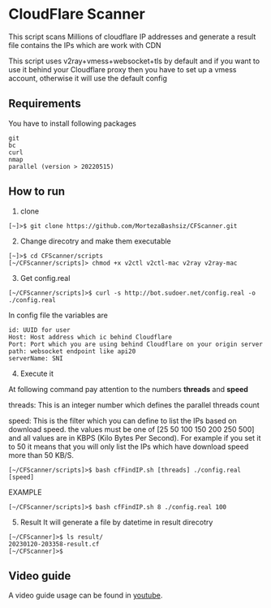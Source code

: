# CloudFlare Scanner
This script scans Millions of cloudflare IP addresses and generate a result file contains the IPs which are work with CDN

This script uses v2ray+vmess+websocket+tls by default and if you want to use it behind your Cloudflare proxy then you have to set up a vmess account, otherwise it will use the default config

## Requirements
You have to install following packages
```
git
bc
curl
nmap
parallel (version > 20220515)
```

## How to run
1. clone

```shell
[~]>$ git clone https://github.com/MortezaBashsiz/CFScanner.git
```

2. Change direcotry and make them executable

```shell
[~]>$ cd CFScanner/scripts
[~/CFScanner/scripts]> chmod +x v2ctl v2ctl-mac v2ray v2ray-mac
```

3. Get config.real

```shell
[~/CFScanner/scripts]>$ curl -s http://bot.sudoer.net/config.real -o ./config.real
```

In config file the variables are
```shell
id: UUID for user
Host: Host address which ic behind Cloudflare
Port: Port which you are using behind Cloudflare on your origin server
path: websocket endpoint like api20
serverName: SNI
```

4. Execute it

At following command pay attention to the numbers **threads** and **speed**

threads: This is an integer number which defines the parallel threads count

speed: This is the filter which you can define to list the IPs based on download speed. the values must be one of [25 50 100 150 200 250 500] and all values are in KBPS (Kilo Bytes Per Second). For example if you set it to 50 it means that you will only list the IPs which have download speed more than 50 KB/S.

```shell
[~/CFScanner/scripts]>$ bash cfFindIP.sh [threads] ./config.real [speed]
```

EXAMPLE
```shell
[~/CFScanner/scripts]>$ bash cfFindIP.sh 8 ./config.real 100
```

5. Result
It will generate a file by datetime in result direcotry

```shell
[~/CFScanner]>$ ls result/
20230120-203358-result.cf
[~/CFScanner]>$
```

## Video guide
A video guide usage can be found in [youtube](https://youtu.be/BKLRAHolhvM "youtube").
